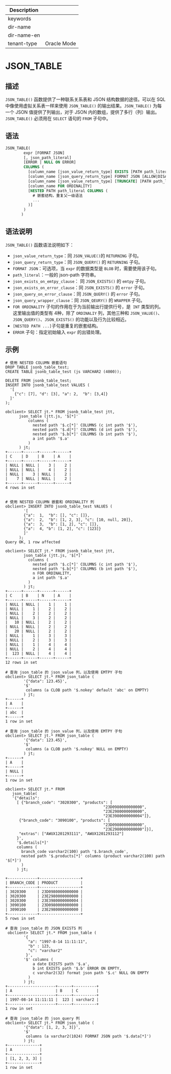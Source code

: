 | Description   |                 |
|---------------|-----------------|
| keywords      |                 |
| dir-name      |                 |
| dir-name-en   |                 |
| tenant-type   | Oracle Mode     |

# JSON_TABLE

## 描述

`JSON_TABLE()` 函数提供了一种联系关系表和 JSON 结构数据的途径。可以在 SQL 中像使用虚拟关系表一样来使用 `JSON_TABLE()` 的输出结果。`JSON_TABLE()` 为每一个 JSON 值提供了列输出，对于 JSON 内的数组，提供了多行（列）输出。
`JSON_TABLE()` 必须用在 `SELECT` 语句的 `FROM` 子句中。

## 语法

```sql
JSON_TABLE(
        expr [FORMAT JSON]
        [, json_path_literal]
        [ERROR | NULL ON ERROR]
        COLUMNS (
          [column_name [json_value_return_type] EXISTS [PATH path_literal] [json_exists_on_error_clause] [json_exists_on_emtpy_clause]]
          [column_name [json_query_return_type] FORMAT JSON [ALLOW|DISALLOW SCALARS] [json_query_wrapper_clause] [PATH path_literal] [json_query_on_error_clause]]
          [column_name [json_value_return_type] [TRUNCATE] [PATH path_literal] [json_exists_on_error_clause] [json_exists_on_emtpy_clause]]
          [column_name FOR ORDINALITY]
          [NESTED PATH path_literal COLUMNS (
            # 嵌套结构，重复父一级语法
            ...
          )]
        )
       )
```

## 语法说明

`JSON_TABLE()` 函数语法说明如下：

- `json_value_return_type`：同 `JSON_VALUE()`的 `RETURNING` 子句。
- `json_query_return_type`：同 `JSON_QUERY()` 的 `RETURNING` 子句。
- `FORMAT JSON`：可选项，当 `expr` 的数据类型是 `BLOB` 时，需要使用该子句。
- `path_literal`：一般的 json-path 字符串。
- `json_exists_on_emtpy_clause`： 同 `JSON_EXISTS()` 的 `emtpy` 子句。
- `json_exists_on_error_clause`：同 `JSON_EXISTS()` 的 `error` 子句。
- `json_query_on_error_clause`：同 `JSON_QUERY()` 的 `error` 子句。
- `json_query_wrapper_clause`：同 `JSON_QEURY()` 的 `WRAPPER` 子句。
- `FOR ORDINALITY` 子句的作用在于为当前输出行提供行号，是` INT` 类型的列。这里输出值的类型有 4种，除了 `ORDINALIY` 列，其他三种和 `JSON_VALUE()`、`JSON_QUERY()`、`JSON_EXISTS()` 的功能以及行为比较相近。
- `[NESTED PATH ...]`子句是重复的嵌套结构。
- `ERROR` 子句：指定初始输入 `expr` 的出错处理。

## 示例

```shell
# 使用 NESTED COLUMN 嵌套语句
DROP TABLE jsonb_table_test;
CREATE TABLE jsonb_table_test (js VARCHAR2 (4000));

DELETE FROM jsonb_table_test;
INSERT INTO jsonb_table_test VALUES (
  '[
  	{"c": [7], "d": [3], "a": 2,  "b": [3,4]}
  ]'
);

obclient> SELECT jt.* FROM jsonb_table_test jtt,
      json_table (jtt.js, '$[*]'
          columns (
            nested path '$.c[*]' COLUMNS (c int path '$'),
            nested path '$.d[*]' COLUMNS (d int path '$'),
            nested path '$.b[*]' COLUMNS (b int path '$'),
            a int path '$.a'
          )
      ) jt;
+------+------+------+------+
| C    | D    | B    | A    |
+------+------+------+------+
| NULL | NULL |    3 |    2 |
| NULL | NULL |    4 |    2 |
| NULL |    3 | NULL |    2 |
|    7 | NULL | NULL |    2 |
+------+------+------+------+
4 rows in set


# 使用 NESTED COLUMN 嵌套和 ORDINALITY 列
obclient> INSERT INTO jsonb_table_test VALUES (
        '[
        {"a":  1,  "b": [], "c": []},
        {"a":  2,  "b": [1, 2, 3], "c": [10, null, 20]},
        {"a":  3,  "b": [1, 2], "c": []},
        {"a":  4, "b": [1, 2], "c": [123]}
        ]'
      );
Query OK, 1 row affected

obclient> SELECT jt.* FROM jsonb_table_test jtt,
        json_table (jtt.js, '$[*]'
          columns (
            nested path '$.c[*]' COLUMNS (c int path '$'),
            nested path '$.b[*]' COLUMNS (b int path '$'),
            n FOR ORDINALITY,
            a int path '$.a'
          )
        ) jt;
+------+------+------+------+
| C    | B    | N    | A    |
+------+------+------+------+
| NULL | NULL |    1 |    1 |
| NULL |    1 |    2 |    2 |
| NULL |    2 |    2 |    2 |
| NULL |    3 |    2 |    2 |
|   10 | NULL |    2 |    2 |
| NULL | NULL |    2 |    2 |
|   20 | NULL |    2 |    2 |
| NULL |    1 |    3 |    3 |
| NULL |    2 |    3 |    3 |
| NULL |    1 |    4 |    4 |
| NULL |    2 |    4 |    4 |
|  123 | NULL |    4 |    4 |
+------+------+------+------+
12 rows in set

# 查询 json_table 的 json_value 列，以及使用 EMTPY 子句
obclient> SELECT jt.* FROM json_table (
        '{"data": 123.45}',
        '$'
         columns (a CLOB path '$.nokey' default 'abc' on EMPTY)
        ) jt;
+------+
| A    |
+------+
| abc  |
+------+
1 row in set

# 查询 json_table 的 json_value 列，以及使用 EMTPY 子句
obclient> SELECT jt.* FROM json_table (
        '{"data": 123.45}',
        '$'
         columns (a CLOB path '$.nokey' NULL on EMPTY)
        ) jt;
+------+
| A    |
+------+
| NULL |
+------+
1 row in set

obclient> SELECT jt.* FROM
   json_table(
   '{"details":
     [ {"branch_code": "3020300", "products": [
                                           "23D0980000000000",
                                           "23E2980000000000",
                                           "23E3980000000004"]},
      {"branch_code": "3090100", "products": [
                                           "23D0980000000000",
                                           "23E2980000000000"]}],
      "extras": ["AWUX1201293111", "AWUX1201293112"]
     }',
     '$.details[*]'
     columns (
       branch_code varchar2(100) path '$.branch_code',
       nested path '$.products[*]' columns (product varchar2(100) path '$[*]')
       )
     ) jt;

+-------------+------------------+
| BRANCH_CODE | PRODUCT          |
+-------------+------------------+
| 3020300     | 23D0980000000000 |
| 3020300     | 23E2980000000000 |
| 3020300     | 23E3980000000004 |
| 3090100     | 23D0980000000000 |
| 3090100     | 23E2980000000000 |
+-------------+------------------+
5 rows in set

# 查询 json_table 的 JSON_EXISTS 列
 obclient> SELECT jt.* FROM json_table (
        '{
          "a": "1997-8-14 11:11:11",
          "b" : 123,
          "c": "varchar2"
         }',
        '$' columns (
            a date EXISTS path '$.a',
            b int EXISTS path '$.b' ERROR ON EMPTY,
            c varchar2(32) format json path '$.c' NULL ON EMPTY
          )
        ) jt;
+---------------------+------+----------+
| A                   | B    | C        |
+---------------------+------+----------+
| 1997-08-14 11:11:11 |  123 | varchar2 |
+---------------------+------+----------+
1 row in set

# 查询 json_table 的 json_query 列
obclient> SELECT jt.* FROM json_table (
        '{"data": [1, 2, 3, 3]}',
        '$'
         columns (a varchar2(1024) FORMAT JSON path '$.data[*]')
        ) jt;
+--------------+
| A            |
+--------------+
| [1, 2, 3, 3] |
+--------------+
1 row in set
```
